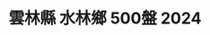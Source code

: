 ---
title: "雲林縣 水林鄉 500盤 2024"
keywords:
  - 美食競賽
  - 台灣美食
  - 美食精選
datePublished: "2025-06-30"
dateModified: "2025-07-01"
city: "雲林縣"
district: "水林鄉"
award: "500盤"
year: "2024"
page: 1
count: 1

restaurants:
  - name: "蔦松客棧"
    city: "雲林縣"
    district: "水林鄉"
    address: "雲林縣水林鄉蔦松路8號"
    phone: "0935114228"
    geo: "23.51964688200378, 120.23084349051639"
    google_map: "https://maps.app.goo.gl/gdbKHR1MNyWigvdTA"
    footinder: "https://footinder.com.tw/%E9%9B%B2%E6%9E%97%E7%B8%A3%E6%B0%B4%E6%9E%97%E9%84%89/2153/"
    official: ""
    award:
    - name: "500盤"
      year: "2024"
---